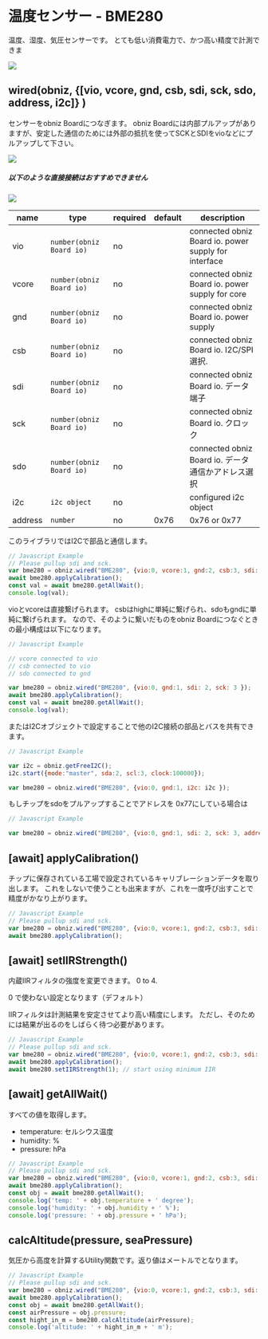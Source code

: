 # 温度センサー - BME280
温度、湿度、気圧センサーです。
とても低い消費電力で、かつ高い精度で計測できま

![](./image.jpg)

## wired(obniz,  {[vio, vcore, gnd, csb, sdi, sck, sdo, address, i2c]} )

センサーをobniz Boardにつなぎます。
obniz Boardには内部プルアップがありますが、安定した通信のためには外部の抵抗を使ってSCKとSDIをvioなどにプルアップして下さい。

![](./image2.jpg)

##### 以下のような直接接続はおすすめできません

![](./image3.jpg)

name | type | required | default | description
--- | --- | --- | --- | ---
vio | `number(obniz Board io)` | no | &nbsp; | connected obniz Board io. power supply for interface
vcore | `number(obniz Board io)` | no | &nbsp; | connected obniz Board io. power supply for core
gnd | `number(obniz Board io)` | no | &nbsp; | connected obniz Board io. power supply
csb | `number(obniz Board io)` | no | &nbsp; | connected obniz Board io. I2C/SPI 選択.
sdi | `number(obniz Board io)` | no | &nbsp; | connected obniz Board io. データ端子
sck | `number(obniz Board io)` | no | &nbsp; | connected obniz Board io. クロック
sdo | `number(obniz Board io)` | no | &nbsp; | connected obniz Board io. データ通信かアドレス選択
i2c | `i2c object` | no | &nbsp; | configured i2c object
address | `number` | no | 0x76  | 0x76 or 0x77

このライブラリではI2Cで部品と通信します。

```javascript
// Javascript Example
// Please pullup sdi and sck.
var bme280 = obniz.wired("BME280", {vio:0, vcore:1, gnd:2, csb:3, sdi: 4, sck: 5, sdo:6 });
await bme280.applyCalibration();
const val = await bme280.getAllWait();
console.log(val);
```

vioとvcoreは直接繋げられます。
csbはhighに単純に繋げられ、sdoもgndに単純に繋げられます。
なので、そのように繋いだものをobniz Boardにつなぐときの最小構成は以下になります。


```javascript
// Javascript Example

// vcore connected to vio
// csb connected to vio
// sdo connected to gnd

var bme280 = obniz.wired("BME280", {vio:0, gnd:1, sdi: 2, sck: 3 });
await bme280.applyCalibration();
const val = await bme280.getAllWait();
console.log(val);
```

またはI2Cオブジェクトで設定することで他のI2C接続の部品とバスを共有できます。

```javascript
// Javascript Example

var i2c = obniz.getFreeI2C();
i2c.start({mode:"master", sda:2, scl:3, clock:100000}); 

var bme280 = obniz.wired("BME280", {vio:0, gnd:1, i2c: i2c });
```

もしチップをsdoをプルアップすることでアドレスを 0x77にしている場合は

```javascript
// Javascript Example

var bme280 = obniz.wired("BME280", {vio:0, gnd:1, sdi: 2, sck: 3, address: 0x77});
```

## [await] applyCalibration()

チップに保存されている工場で設定されているキャリブレーションデータを取り出します。
これをしないで使うことも出来ますが、これを一度呼び出すことで精度がかなり上がります。

```javascript
// Javascript Example
// Please pullup sdi and sck.
var bme280 = obniz.wired("BME280", {vio:0, vcore:1, gnd:2, csb:3, sdi: 4, sck: 5, sdo:6 });
await bme280.applyCalibration();
```

## [await] setIIRStrength()

内蔵IIRフィルタの強度を変更できます。 0 to 4.

0 で使わない設定となります（デフォルト）

IIRフィルタは計測結果を安定させてより高い精度にします。
ただし、そのためには結果が出るのをしばらく待つ必要があります。


```javascript
// Javascript Example
// Please pullup sdi and sck.
var bme280 = obniz.wired("BME280", {vio:0, vcore:1, gnd:2, csb:3, sdi: 4, sck: 5, sdo:6 });
await bme280.applyCalibration();
await bme280.setIIRStrength(1); // start using minimum IIR 
```

## [await] getAllWait()

すべての値を取得します。

- temperature: セルシウス温度
- humidity: %
- pressure: hPa

```javascript
// Javascript Example
// Please pullup sdi and sck.
var bme280 = obniz.wired("BME280", {vio:0, vcore:1, gnd:2, csb:3, sdi: 4, sck: 5, sdo:6 });
await bme280.applyCalibration();
const obj = await bme280.getAllWait();
console.log('temp: ' + obj.temperature + ' degree');
console.log('humidity: ' + obj.humidity + ' %');
console.log('pressure: ' + obj.pressure + ' hPa');
```

## calcAltitude(pressure, seaPressure)

気圧から高度を計算するUtility関数です。返り値はメートルでとなります。

```javascript
// Javascript Example
// Please pullup sdi and sck.
var bme280 = obniz.wired("BME280", {vio:0, vcore:1, gnd:2, csb:3, sdi: 4, sck: 5, sdo:6 });
await bme280.applyCalibration();
const obj = await bme280.getAllWait();
const airPressure = obj.pressure;
const hight_in_m = bme280.calcAltitude(airPressure);
console.log('altitude: ' + hight_in_m + ' m');
```